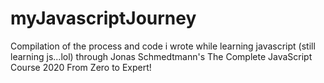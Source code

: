 # myJavascriptJourney
Compilation of the process and code i wrote while learning javascript (still learning js...lol) through Jonas Schmedtmann's The Complete JavaScript Course 2020 From Zero to Expert! 
